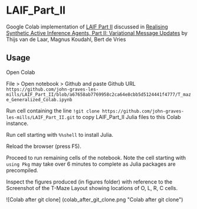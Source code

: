 # LAIF_Part_II
Google Colab implementation of [LAIF Part II](https://github.com/biaslab/LAIF/blob/main/Part2/T-maze_Generalized.ipynb) discussed in [Realising Synthetic Active Inference Agents, Part II: Variational Message Updates](https://arxiv.org/abs/2306.02733) by Thijs van de Laar, Magnus Koudahl, Bert de Vries

## Usage

Open Colab 

File > Open notebook > Github and paste Github URL `https://github.com/john-graves-les-mills/LAIF_Part_II/blob/a67658ab7769958c2ca64e8cbb5d5124441f4777/T_maze_Generalized_Colab.ipynb`

Run cell containing the line `!git clone https://github.com/john-graves-les-mills/LAIF_Part_II.git` to copy LAIF_Part_II Julia files to this Colab instance.

Run cell starting with `%%shell` to install Julia.

Reload the browser (press F5).

Proceed to run remaining cells of the notebook. Note the cell starting with `using Pkg` may take over 6 minutes to complete as Julia packages are precompiled.

Inspect the figures produced (in figures folder) with reference to the Screenshot of the T-Maze Layout showing locations of O, L, R, C cells.

![Colab after git clone] (colab_after_git_clone.png "Colab after git clone")
